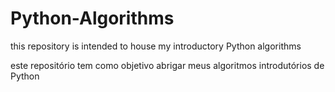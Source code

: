 # Python-Algorithms

this repository is intended to house my introductory Python algorithms

este repositório tem como objetivo abrigar meus algoritmos introdutórios de Python